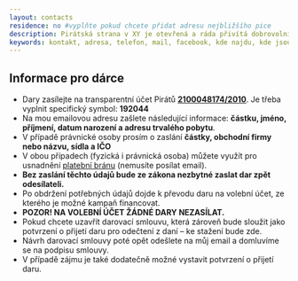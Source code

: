 ```yaml
---
layout: contacts
residence: no #vyplňte pokud chcete přidat adresu nejbližšího pice
description: Pirátská strana v XY je otevřená a ráda přivítá dobrovolníky a odpoví na dotazy kritiků.
keywords: kontakt, adresa, telefon, mail, facebook, kde najdu, kde jsou
---
```


## Informace pro dárce

* Dary zasílejte na transparentní účet Pirátů [**2100048174/2010**][1]. Je třeba vyplnit specifický symbol: **192044**
* Na mou emailovou adresu zašlete následující informace: **částku, jméno, příjmení, datum narození a adresu trvalého pobytu**.
* V případě právnické osoby prosím o zaslání **částky, obchodní firmy nebo názvu, sídla a IČO**
* V obou případech (fyzická i právnická osoba) můžete využít pro usnadnění [platební bránu][2] (nemusíte posílat email).
* **Bez zaslání těchto údajů bude ze zákona nezbytné zaslat dar zpět odesílateli.**
* Po obdržení potřebných údajů dojde k převodu daru na volební účet, ze kterého je možné kampaň financovat.
* **POZOR! NA VOLEBNÍ ÚČET ŽÁDNÉ DARY NEZASÍLAT.**
* Pokud chcete uzavřít darovací smlouvu, která zároveň bude sloužit jako potvrzení o přijetí daru pro odečtení z daní – ke stažení bude zde.
* Návrh darovací smlouvy poté opět odešlete na můj email a domluvíme se na podpisu smlouvy.
* V případě zájmu je také dodatečně možné vystavit potvrzení o přijetí daru.


[1]: https://ib.fio.cz/ib/transparent?a=2100048174
[2]: https://dary.pirati.cz/sesemikemdosenatu/